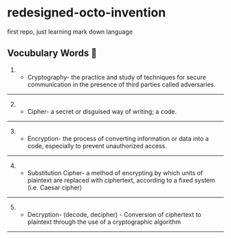 # redesigned-octo-invention
first repo, just learning mark down language


## Vocubulary Words :metal:

1. * Cryptography- the practice and study of techniques for secure communication in the presence of third parties called adversaries.
--------------------------------------------------------------------------------------------------------------------------------------------------------------------
2. * Cipher- a secret or disguised way of writing; a code.
--------------------------------------------------------------------------------------------------------------------------------------------------------------------
3. * Encryption- the process of converting information or data into a code, especially to prevent unauthorized access.
--------------------------------------------------------------------------------------------------------------------------------------------------------------------
4. * Substitution Cipher- a method of encrypting by which units of plaintext are replaced with ciphertext, according to a fixed system (i.e. Caesar cipher)
--------------------------------------------------------------------------------------------------------------------------------------------------------------------
5. * Decryption- (decode, decipher) - Conversion of ciphertext to plaintext through the use of a cryptographic algorithm
--------------------------------------------------------------------------------------------------------------------------------------------------------------------





